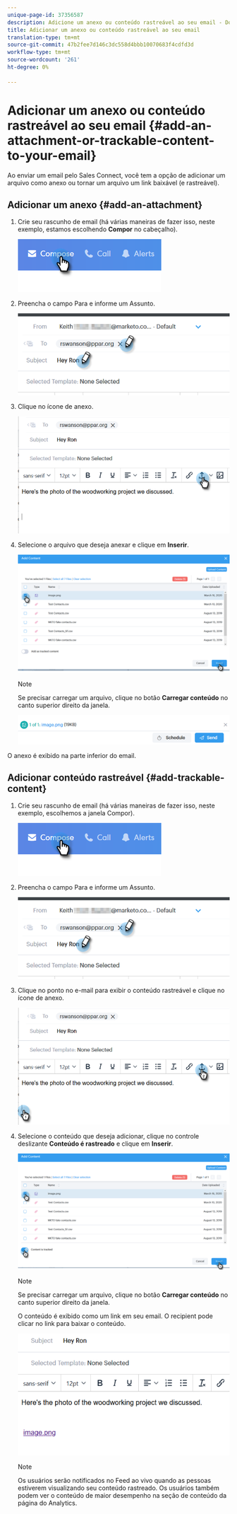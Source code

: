 ```yaml
---
unique-page-id: 37356587
description: Adicione um anexo ou conteúdo rastreável ao seu email - Documentos do marketing - Documentação do produto
title: Adicionar um anexo ou conteúdo rastreável ao seu email
translation-type: tm+mt
source-git-commit: 47b2fee7d146c3dc558d4bbb10070683f4cdfd3d
workflow-type: tm+mt
source-wordcount: '261'
ht-degree: 0%

---
```



# Adicionar um anexo ou conteúdo rastreável ao seu email {#add-an-attachment-or-trackable-content-to-your-email}

Ao enviar um email pelo Sales Connect, você tem a opção de adicionar um arquivo como anexo ou tornar um arquivo um link baixável (e rastreável).

## Adicionar um anexo {#add-an-attachment}

1. Crie seu rascunho de email (há várias maneiras de fazer isso, neste exemplo, estamos escolhendo **Compor** no cabeçalho).

   ![](assets/one-4.png)

1. Preencha o campo Para e informe um Assunto.

   ![](assets/attach-two.png)

1. Clique no ícone de anexo.

   ![](assets/attach-three.png)

1. Selecione o arquivo que deseja anexar e clique em **Inserir**.

   ![](assets/attach-four.png)

   >[!NOTE]
   >
   >Se precisar carregar um arquivo, clique no botão **Carregar conteúdo** no canto superior direito da janela.

   ![](assets/attach-five.png)

O anexo é exibido na parte inferior do email.

## Adicionar conteúdo rastreável {#add-trackable-content}

1. Crie seu rascunho de email (há várias maneiras de fazer isso, neste exemplo, escolhemos a janela Compor).

   ![](assets/one-4.png)

1. Preencha o campo Para e informe um Assunto.

   ![](assets/two-4.png)

1. Clique no ponto no e-mail para exibir o conteúdo rastreável e clique no ícone de anexo.

   ![](assets/three-4.png)

1. Selecione o conteúdo que deseja adicionar, clique no controle deslizante **Conteúdo é rastreado** e clique em **Inserir**.

   ![](assets/four-4.png)

   >[!NOTE]
   >
   >Se precisar carregar um arquivo, clique no botão **Carregar conteúdo** no canto superior direito da janela.

   O conteúdo é exibido como um link em seu email. O recipient pode clicar no link para baixar o conteúdo.

   ![](assets/five-2.png)

   >[!NOTE]
   >
   >Os usuários serão notificados no Feed ao vivo quando as pessoas estiverem visualizando seu conteúdo rastreado. Os usuários também podem ver o conteúdo de maior desempenho na seção de conteúdo da página do Analytics.

